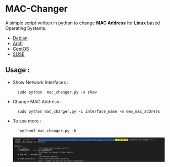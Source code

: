 # MAC-Changer
A simple script written in python to change **MAC Address** for **Linux** based Operating Systems.

- [Debian](/Debian/mac_changer.py)
- [Arch](/Arch/mac_changer.py)
- [CentOS](/CentOS/mac_changer.py)
- [SUSE](/Suse/mac_changer.py)

## Usage :
- Show Network Interfaces :

        sudo python  mac_changer.py -s show

- Change MAC Address :

        sudo python mac_changer.py -i interface_name -m new_mac_address


- To see more :

        `python3 mac_changer.py -h`

    ![Help SS](/images/help.png)
